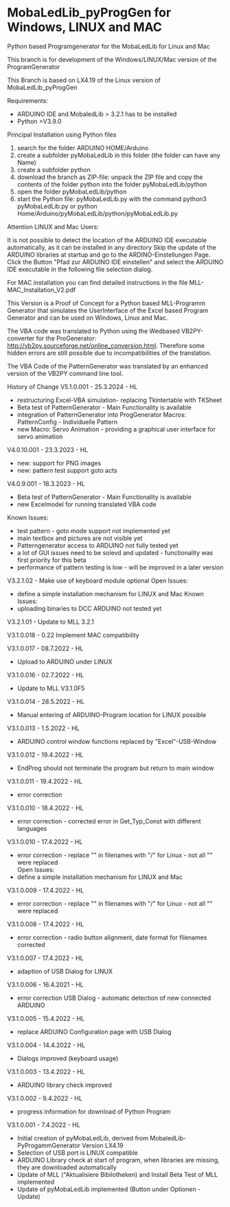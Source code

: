 # MobaLedLib_pyProgGen for Windows, LINUX and MAC
Python based Programgenerator for the MobaLedLib for Linux and Mac

This branch is for development of the Windows/LINUX/Mac version of the ProgramGenerator

This Branch is based on LX4.19 of the Linux version of MobaLedLib_pyProgGen

Requirements:
- ARDUINO IDE and MobaledLib > 3.2.1 has to be installed
- Python >V3.9.0

Principal Installation using Python files
1. search for the folder ARDUINO HOME/Arduino
2. create a subfolder pyMobaLedLib in this folder (the folder can have any Name)
4. create a subfolder python
5. download the branch as ZIP-file: unpack the ZIP file and copy the contents of the folder python into the folder pyMobaLedLib/python
6. open the folder pyMobaLedLib/python
7. start the Python file: pyMobaLedLib.py with the command python3 pyMobaLedLib.py or python Home/Arduino/pyMobaLedLib/python/pyMobaLedLib.py

Attention LINUX and Mac Users: 

It is not possible to detect the location of the ARDUINO IDE executable automatically, as it can be installed in any directory
Skip the update of the ARDUINO libraries at startup and go to the ARDINO-Einstellungen Page. Click the Button "Pfad zur ARDUINO IDE einstellen" and select the ARDUINO IDE executable in the  following file selection dialog.

For MAC installation you can find detailed instructions in the file MLL-MAC_Installation_V2.pdf 

This Version is a Proof of Concept for a Python based MLL-Programm Generator that simulates the UserInterface of the Excel based Program Generator and can be used on Windows, Linux and Mac.

The VBA code was translated to Python using the Wedbased VB2PY-converter for the ProGenerator: 
http://vb2py.sourceforge.net/online_conversion.html. Therefore some hidden errors are still possible due to incompatibilities of the translation.

The VBA Code of the PatternGenerator was translated by an enhanced version of the VB2PY command line tool.

History of Change
V5.1.0.001 - 25.3.2024 - HL
- restructuring Excel-VBA simulation- replacing Tkintertable with TKSheet
- Beta test of PatternGenerator - Main Functionality is available
- integration of PatternGenerator into ProgGenerator Macros: PatternConfig - Individuelle Pattern
- new Macro: Servo Animation - providing a graphical user interface for servo animation

V4.0.10.001 - 23.3.2023 - HL
- new: support for PNG images
- new: pattern test support goto acts

V4.0.9.001 - 18.3.2023 - HL
- Beta test of PatternGenerator - Main Functionality is available
- new Excelmodel for running translated VBA code

Known Issues:
- test pattern - goto mode support not implemented yet
- main textbox and pictures are not visible yet
- Patterngenerator access to ARDUINO not fully tested yet
- a lot of  GUI issues need to be solevd and updated - functionality was first priority for this beta
- performance of pattern testing is low - will be improved in a later version

V3.2.1.02  - Make use of keyboard module optional
Open Issues:
- define a simple installation mechanism for LINUX and Mac
Known Issues:
 - uploading binaries to DCC ARDUINO not tested yet

V3.2.1.01  - Update to MLL 3.2.1

V3.1.0.018 - 0.22 Implement MAC compatibility

V3.1.0.017 - 08.7.2022 - HL
 - Upload to ARDUINO under LINUX

V3.1.0.016 - 02.7.2022 - HL
 - Update to MLL V3.1.0F5

V3.1.0.014 - 28.5.2022 - HL
 - Manual entering of ARDUINO-Program location for LINUX possible

V3.1.0.013 - 1.5.2022 - HL
 - ARDUINO control window functions replaced by "Excel"-USB-Window

V3.1.0.012 - 19.4.2022 - HL
 - EndProg should not terminate the program but return to main window

V3.1.0.011 - 19.4.2022 - HL
 - error correction

V3.1.0.010 - 18.4.2022 - HL
- error correction - corrected error in Get_Typ_Const with different languages

V3.1.0.010 - 17.4.2022 - HL
- error correction - replace "\" in filenames with "/" for Linux - not all "\" were replaced                             
Open Issues:
- define a simple installation mechanism for LINUX and Mac

V3.1.0.009 - 17.4.2022 - HL
- error correction - replace "\" in filenames with "/" for Linux - not all "\" were replaced

V3.1.0.008 - 17.4.2022 - HL
- error correction - radio button alignment, date format for filenames corrected

V3.1.0.007 - 17.4.2022 - HL
- adaption of USB Dialog for LINUX

V3.1.0.006 - 16.4.2021 - HL
- error correction USB Dialog - automatic detection of new connected ARDUINO

V3.1.0.005 - 15.4.2022 - HL
- replace ARDUINO Configuration page with USB Dialog

V3.1.0.004 - 14.4.2022 - HL
- Dialogs improved (keyboard usage)

V3.1.0.003 - 13.4.2022 - HL
- ARDUINO library check improved

V3.1.0.002 - 9.4.2022 - HL
- progress information for download of Python Program

V3.1.0.001 -  7.4.2022 - HL 
- Initial creation of pyMobaLedLib, derived from MobaledLib-PyProgammGenerator Version LX4.19
- Selection of USB port is LINUX compatible
- ARDUINO Library check at start of program, when libraries are missing, they are downloaded automatically
- Update of MLL ("Aktualisiere Bibilotheken) and Install Beta Test of MLL implemented
- Update of pyMobaLedLib implemented (Button under Optionen - Update)
 
 
 

